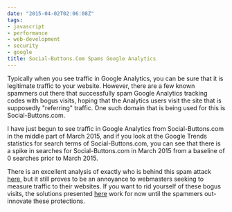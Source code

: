 ```yaml
---
date: "2015-04-02T02:06:08Z"
tags:
- javascript
- performance
- web-development
- security
- google
title: Social-Buttons.Com Spams Google Analytics
---
```


Typically when you see traffic in Google Analytics, you can be sure that it is legitimate traffic to your website. However, there are a few known spammers out there that successfully spam Google Analytics tracking codes with bogus visits, hoping that the Analytics users visit the site that is supposedly "referring" traffic. One such domain that is being used for this is Social-Buttons.com. 

I have just begun to see traffic in Google Analytics from Social-Buttons.com in the middle part of March 2015, and if you look at the Google Trends statistics for search terms of Social-Buttons.com, you can see that there is a spike in searches for Social-Buttons.com in March 2015 from a baseline of 0 searches prior to March 2015.

There is an excellent analysis of exactly who is behind this spam attack [here](https://www.mooresoftwareservices.com/Web-Commerce/social-buttons-com-referrer-spam), but it still proves to be an annoyance to webmasters seeking to measure traffic to their websites. If you want to rid yourself of these bogus visits, the solutions presented [here](http://viget.com/advance/removing-referral-spam-from-google-analytics) work for now until the spammers out-innovate these protections.